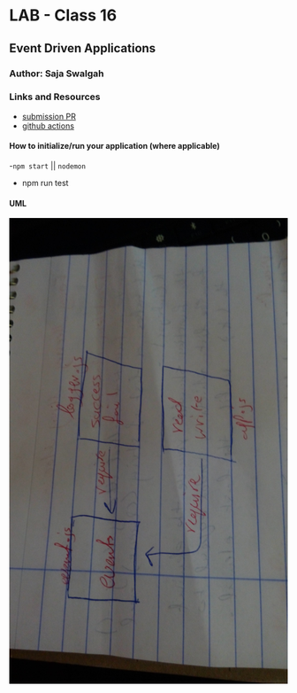 # LAB - Class 16

##  Event Driven Applications

### Author: Saja Swalgah

### Links and Resources

- [submission PR](https://github.com/Saja-401-advanced-javascript/class-16/pull/1)
- [github actions](https://github.com/Saja-401-advanced-javascript/class-16/actions/runs/43459179)


#### How to initialize/run your application (where applicable)

-`npm start` || `nodemon`
- npm run test




#### UML

![](img/class16.jpg)